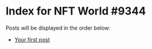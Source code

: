 # Index for NFT World #9344
Posts will be displayed in the order below:

- [Your first post](./001-first.md)

